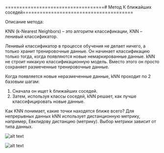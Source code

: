 ===================================# Метод К ближайших соседей=======================================

Описание метода:
  
  KNN (k-Nearest Neighbors) – это алгоритм классификации, 
KNN – ленивый классификатор.

  Ленивый классификатор в процессе обучения не делает ничего, а только хранит тренировочные данные. Он начинает классификацию 
только тогда, когда появляются новые немаркированные данные.
  kNN не строит никакую классификационную модель. Вместо этого он просто сохраняет размеченные тренировочные данные.

Когда появляется новые неразмеченные данные, kNN проходит по 2 базовым шагам:
  1) Сначала он ищет k ближайших соседей.
  2) Затем, используя классы соседей, kNN решает, как лучше классифицировать новые данные.

Как KNN понимает, какие точки находятся ближе всего? Для непрерывных данных kNN использует дистанционную метрику, например, Евклидову дистанцию (метрику). Выбор метрики зависит от типа данных.

![alt text](https://github.com/dmitrail/ALGORYTHM_KNN/blob/master/KNN_RAW.png) 

![alt text](https://github.com/dmitrail/ALGORYTHM_KNN/blob/master/KNN_DONE.png) 
